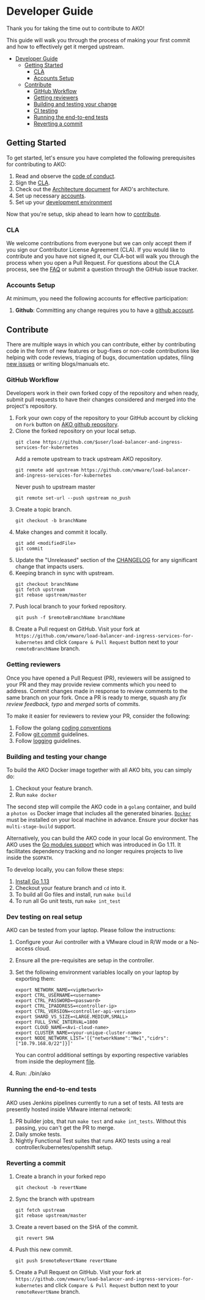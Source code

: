 # Developer Guide

Thank you for taking the time out to contribute to AKO!

This guide will walk you through the process of making your first commit and how
to effectively get it merged upstream.

- [Developer Guide](#developer-guide)
  - [Getting Started](#getting-started)
    - [CLA](#cla)
    - [Accounts Setup](#accounts-setup)
  - [Contribute](#contribute)
    - [GitHub Workflow](#github-workflow)
    - [Getting reviewers](#getting-reviewers)
    - [Building and testing your change](#building-and-testing-your-change)
    - [CI testing](#ci-testing)
    - [Running the end-to-end tests](#running-the-end-to-end-tests)
    - [Reverting a commit](#reverting-a-commit)

## Getting Started

To get started, let's ensure you have completed the following prerequisites for
contributing to AKO:
1. Read and observe the [code of conduct](CODE_OF_CONDUCT.md).
2. Sign the [CLA](#cla).
3. Check out the [Architecture document](/docs/architecture.md) for AKO's architecture.
4. Set up necessary [accounts](#accounts-setup).
5. Set up your [development environment](docs/manual-installation.md)

Now that you're setup, skip ahead to learn how to [contribute](#contribute). 

### CLA

We welcome contributions from everyone but we can only accept them if you sign
our Contributor License Agreement (CLA). If you would like to contribute and you
have not signed it, our CLA-bot will walk you through the process when you open
a Pull Request. For questions about the CLA process, see the
[FAQ](https://cla.vmware.com/faq) or submit a question through the GitHub issue
tracker.

### Accounts Setup

At minimum, you need the following accounts for effective participation:

1. **Github**: Committing any change requires you to have a [github
   account](https://github.com/join).


## Contribute

There are multiple ways in which you can contribute, either by contributing
code in the form of new features or bug-fixes or non-code contributions like
helping with code reviews, triaging of bugs, documentation updates, filing
[new issues](#filing-an-issue) or writing blogs/manuals etc.


### GitHub Workflow

Developers work in their own forked copy of the repository and when ready,
submit pull requests to have their changes considered and merged into the
project's repository.

1. Fork your own copy of the repository to your GitHub account by clicking on
   `Fork` button on [AKO github repository](https://github.com/vmware/load-balancer-and-ingress-services-for-kubernetes).
2. Clone the forked repository on your local setup.
    ```
    git clone https://github.com/$user/load-balancer-and-ingress-services-for-kubernetes
    ```
    Add a remote upstream to track upstream AKO repository.
    ```
    git remote add upstream https://github.com/vmware/load-balancer-and-ingress-services-for-kubernetes
    ```
    Never push to upstream master
    ```
    git remote set-url --push upstream no_push
    ```
3. Create a topic branch.
    ```
    git checkout -b branchName
    ```
4. Make changes and commit it locally.
    ```
    git add <modifiedFile>
    git commit
    ```
5. Update the "Unreleased" section of the [CHANGELOG](CHANGELOG.md) for any
   significant change that impacts users.
6. Keeping branch in sync with upstream.
    ```
    git checkout branchName
    git fetch upstream
    git rebase upstream/master
    ```
7. Push local branch to your forked repository.
    ```
    git push -f $remoteBranchName branchName
    ```
8. Create a Pull request on GitHub.
   Visit your fork at `https://github.com/vmware/load-balancer-and-ingress-services-for-kubernetes` and click
   `Compare & Pull Request` button next to your `remoteBranchName` branch.

### Getting reviewers

Once you have opened a Pull Request (PR), reviewers will be assigned to your
PR and they may provide review comments which you need to address.
Commit changes made in response to review comments to the same branch on your
fork. Once a PR is ready to merge, squash any *fix review feedback, typo*
and *merged* sorts of commits.

To make it easier for reviewers to review your PR, consider the following:
1. Follow the golang [coding conventions](https://github.com/golang/go/wiki/CodeReviewComments)
2. Follow [git commit](https://chris.beams.io/posts/git-commit/) guidelines.
3. Follow [logging](https://github.com/kubernetes/community/blob/master/contributors/devel/sig-instrumentation/logging.md) guidelines.

### Building and testing your change

To build the AKO Docker image together with all AKO bits, you can simply
do:

1. Checkout your feature branch.
2. Run `make docker`

The second step will compile the AKO code in a `golang` container, and build
a `photon os` Docker image that includes all the generated binaries. [`Docker`](https://docs.docker.com/install)
must be installed on your local machine in advance. Ensure your docker has `multi-stage-build` support.

Alternatively, you can build the AKO code in your local Go environment. The
AKO uses the [Go modules support](https://github.com/golang/go/wiki/Modules) which was introduced in Go 1.11. It
facilitates dependency tracking and no longer requires projects to live inside
the `$GOPATH`.

To develop locally, you can follow these steps:

 1. [Install Go 1.13](https://golang.org/doc/install)
 2. Checkout your feature branch and `cd` into it.
 3. To build all Go files and install, run `make build`
 4. To run all Go unit tests, run `make int_test`

### Dev testing on real setup

AKO can be tested from your laptop. Please follow the instructions:

 1. Configure your Avi controller with a VMware cloud in R/W mode or a No-access cloud.
 2. Ensure all the pre-requisites are setup in the controller.
 3. Set the following environment variables locally on your laptop by exporting them:

        export NETWORK_NAME=<vipNetwork>
        export CTRL_USERNAME=<username>
        export CTRL_PASSWORD=<password>
        export CTRL_IPADDRESS=<controller-ip>
        export CTRL_VERSION=<controller-api-version>
        export SHARD_VS_SIZE=<LARGE.MEDIUM,SMALL>
        export FULL_SYNC_INTERVAL=1800
        export CLOUD_NAME=<Avi-cloud-name>
        export CLUSTER_NAME=<your-unique-cluster-name>
        export NODE_NETWORK_LIST='[{"networkName":"Nw1","cidrs":["10.79.168.0/22"]}]'
        
     You can control additional settings by exporting respective variables from inside the deployment [file](https://github.com/vmware/load-balancer-and-ingress-services-for-kubernetes/blob/master/helm/ako/templates/statefulset.yaml).

  4. Run: ./bin/ako

### Running the end-to-end tests

AKO uses Jenkins pipelines currently to run a set of tests.
All tests are presently hosted inside VMware internal network:

 1. PR builder jobs, that run `make test` and `make int_tests`. Without this passing, you can't get the PR to merge.
 2. Daily smoke tests. 
 3. Nightly Functional Test suites that runs AKO tests using a real controller/kubernetes/openshift setup.

### Reverting a commit

1. Create a branch in your forked repo
    ```
    git checkout -b revertName
    ```
2. Sync the branch with upstream
    ```
    git fetch upstream
    git rebase upstream/master
    ```
3. Create a revert based on the SHA of the commit.
    ```
    git revert SHA
    ```
4. Push this new commit.
    ```
    git push $remoteRevertName revertName
    ```
5. Create a Pull Request on GitHub.
   Visit your fork at `https://github.com/vmware/load-balancer-and-ingress-services-for-kubernetes` and click
   `Compare & Pull Request` button next to your `remoteRevertName` branch.
